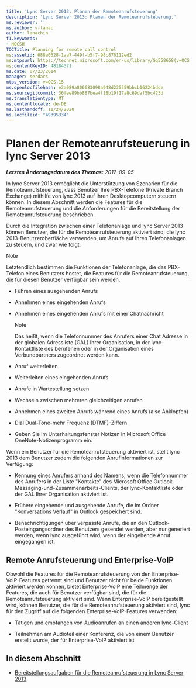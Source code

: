 ```yaml
---
title: 'Lync Server 2013: Planen der Remoteanrufsteuerung'
description: 'Lync Server 2013: Planen der Remoteanrufsteuerung.'
ms.reviewer: ''
ms.author: v-lanac
author: lanachin
f1.keywords:
- NOCSH
TOCTitle: Planning for remote call control
ms:assetid: 688a0328-1aa7-449f-b5f7-98c876112ed2
ms:mtpsurl: https://technet.microsoft.com/en-us/library/Gg558658(v=OCS.15)
ms:contentKeyID: 48184371
ms.date: 07/23/2014
manager: serdars
mtps_version: v=OCS.15
ms.openlocfilehash: e3a089a806683098a948d235559bbcb16224bdde
ms.sourcegitcommit: 36fee89bb887bea4f18b19f17a8c69daf5bc423d
ms.translationtype: MT
ms.contentlocale: de-DE
ms.lasthandoff: 11/24/2020
ms.locfileid: "49395334"
---
```

# <a name="planning-for-remote-call-control-in-lync-server-2013"></a>Planen der Remoteanrufsteuerung in lync Server 2013

<div data-xmlns="http://www.w3.org/1999/xhtml">

<div class="topic" data-xmlns="http://www.w3.org/1999/xhtml" data-msxsl="urn:schemas-microsoft-com:xslt" data-cs="https://msdn.microsoft.com/">

<div data-asp="https://msdn2.microsoft.com/asp">



</div>

<div id="mainSection">

<div id="mainBody">

<span> </span>

_**Letztes Änderungsdatum des Themas:** 2012-09-05_

In lync Server 2013 ermöglicht die Unterstützung von Szenarien für die Remoteanrufsteuerung, dass Benutzer Ihre PBX-Telefone (Private Branch Exchange) mithilfe von lync 2013 auf Ihren Desktopcomputern steuern können. In diesem Abschnitt werden die Features für die Remoteanrufsteuerung und die Anforderungen für die Bereitstellung der Remoteanrufsteuerung beschrieben.

Durch die Integration zwischen einer Telefonanlage und lync Server 2013 können Benutzer, die für die Remoteanrufsteuerung aktiviert sind, die lync 2013-Benutzeroberfläche verwenden, um Anrufe auf Ihren Telefonanlagen zu steuern, und zwar wie folgt:

<div>


> [!NOTE]  
> Letztendlich bestimmen die Funktionen der Telefonanlage, die das PBX-Telefon eines Benutzers hostet, die Features für die Remoteanrufsteuerung, die für diesen Benutzer verfügbar sein werden.



</div>

  - Führen eines ausgehenden Anrufs

  - Annehmen eines eingehenden Anrufs

  - Annehmen eines eingehenden Anrufs mit einer Chatnachricht
    
    <div>
    

    > [!NOTE]  
    > Das heißt, wenn die Telefonnummer des Anrufers einer Chat Adresse in der globalen Adressliste (GAL) Ihrer Organisation, in der lync-Kontaktliste des berufenen oder in der Organisation eines Verbundpartners zugeordnet werden kann.

    
    </div>

  - Anruf weiterleiten

  - Weiterleiten eines eingehenden Anrufs

  - Anrufe in Wartestellung setzen

  - Wechseln zwischen mehreren gleichzeitigen anrufen

  - Annehmen eines zweiten Anrufs während eines Anrufs (also Anklopfen)

  - Dial Dual-Tone-mehr Frequenz (DTMF)-Ziffern

  - Geben Sie im Unterhaltungsfenster Notizen in Microsoft Office OneNote-Notizenprogramm ein.

Wenn ein Benutzer für die Remoteanrufsteuerung aktiviert ist, stellt lync 2013 dem Benutzer zudem die folgenden Anrufinformationen zur Verfügung:

  - Kennung eines Anrufers anhand des Namens, wenn die Telefonnummer des Anrufers in der Liste "Kontakte" des Microsoft Office Outlook-Messaging-und-Zusammenarbeits-Clients, der lync-Kontaktliste oder der GAL Ihrer Organisation aktiviert ist.

  - Frühere eingehende und ausgehende Anrufe, die im Ordner "Konversations Verlauf" in Outlook gespeichert sind.

  - Benachrichtigungen über verpasste Anrufe, die an den Outlook-Posteingangsordner des Benutzers gesendet werden, aber nur generiert werden, wenn lync ausgeführt wird, wenn der eingehende Anruf eingegangen ist.

<div>

## <a name="remote-call-control-and-enterprise-voice"></a>Remote Anrufsteuerung und Enterprise-VoIP

Obwohl die Features für die Remoteanrufsteuerung von den Enterprise-VoIP-Features getrennt sind und Benutzer nicht für beide Funktionen aktiviert werden können, bietet Enterprise-VoIP eine Teilmenge der Features, die auch für Benutzer verfügbar sind, die für die Remoteanrufsteuerung aktiviert sind. Wenn Enterprise-VoIP bereitgestellt wird, können Benutzer, die für die Remoteanrufsteuerung aktiviert sind, lync für den Zugriff auf die folgenden Enterprise-VoIP-Features verwenden:

  - Tätigen und empfangen von Audioanrufen an einen anderen lync-Client

  - Teilnehmen am Audioteil einer Konferenz, die von einem Benutzer erstellt wurde, der für Enterprise-VoIP aktiviert ist

</div>

<div>

## <a name="in-this-section"></a>In diesem Abschnitt

  - [Bereitstellungsaufgaben für die Remoteanrufsteuerung in Lync Server 2013](lync-server-2013-deployment-tasks-for-remote-call-control.md)

</div>

</div>

<span> </span>

</div>

</div>

</div>


